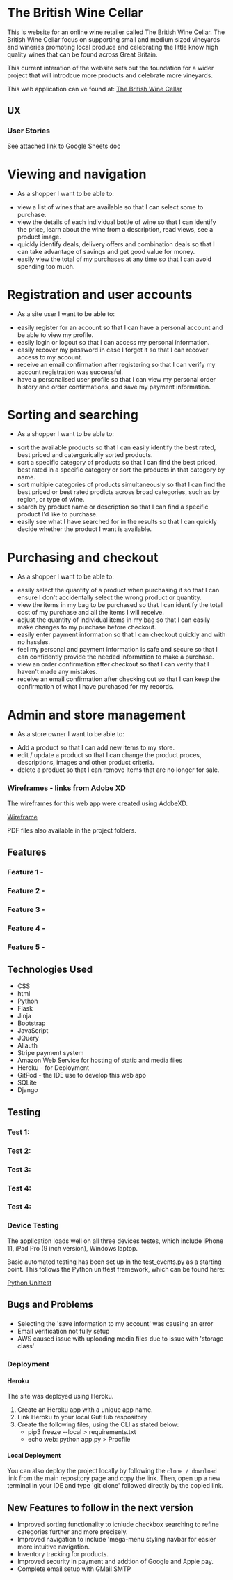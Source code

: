 <img src="" style="margin: 0;">

# The British Wine Cellar
This is website for an online wine retailer called The British Wine Cellar. The British Wine Cellar 
focus on supporting small and medium sized vineyards and wineries promoting local produce and celebrating 
the little know high quality wines that can be found across Great Britain.

This current interation of the website sets out the foundation for a wider project that will introdcue more
products and celebrate more vineyards.

This web application can ve found at:
[The British Wine Cellar](https://the-british-wine-cellar.herokuapp.com/)

## UX
### User Stories
See attached link to Google Sheets doc

# Viewing and navigation
* As a shopper I want to be able to:
- view a list of wines that are available so that I can select some to purchase.
- view the details of each individual bottle of wine so that I can identify the price, learn about the wine from a description, read views, see a product image.
- quickly identify deals, delivery offers and combination deals so that I can take advantage of savings and get good value for money.
- easily view the total of my purchases at any time so that I can avoid spending too much.

# Registration and user accounts
* As a site user I want to be able to:
- easily register for an account so that I can have a personal account and be able to view my profile.
- easily login or logout so that I can access my personal information.
- easily recover my password in case I forget it so that I can recover access to my account.
- receive an email confirmation after registering so that I can verify my account registration was successful.
- have a personalised user profile so that I can view my personal order history and order confirmations, and save my payment information.

# Sorting and searching
* As a shopper I want to be able to:
- sort the available products so that I can easily identify the best rated, best priced and catergorically sorted products.
- sort a specific category of products so that I can find the best priced, best rated in a specific category or sort the products in that category by name.
- sort multiple categories of products simultaneously so that I can find the best priced or best rated prodicts across broad categories, such as by region, or type of wine.
- search by product name or description so that I can find a specific product I'd like to purchase.
- easily see what I have searched for in the results so that I can quickly decide whether the product I want is available.

# Purchasing and checkout
* As a shopper I want to be able to:
- easily select the quantity of a product when purchasing it so that I can ensure I don't accidentally select the wrong product or quantity.
- view the items in my bag to be purchased so that I can identify the total cost of my purchase and all the items I will receive.
- adjust the quantity of individual items in my bag so that I can easily make changes to my purchase before checkout.
- easily enter payment information so that I can checkout quickly and with no hassles.
- feel my personal and payment information is safe and secure so that I can confidently provide the needed information to make a purchase.
- view an order confirmation after checkout so that I can verify that I haven't made any mistakes.
- receive an email confirmation after checking out so that I can keep the confirmation of what I have purchased for my records.

# Admin and store management
* As a store owner I want to be able to:
- Add a product so that I can add new items to my store.
- edit / update a product so that I can change the product proces, descriptions, images and other product criteria.
- delete a product so that I can remove items that are no longer for sale.


### Wireframes - links from Adobe XD
The wireframes for this web app were created using AdobeXD.

[Wireframe](https://xd.adobe.com/view/075a783b-58bd-46c7-b232-beef62f8d1e6-5209/)

PDF files also available in the project folders.

## Features
### Feature 1 - 

### Feature 2 - 

### Feature 3 - 

### Feature 4 -

### Feature 5 - 


## Technologies Used
* CSS
* html
* Python
* Flask
* Jinja
* Bootstrap 
* JavaScript
* JQuery 
* Allauth
* Stripe payment system
* Amazon Web Service for hosting of static and media files
* Heroku - for Deployment
* GitPod - the IDE use to develop this web app
* SQLite
* Django


## Testing
### Test 1: 

### Test 2: 

### Test 3: 

### Test 4: 

### Test 4: 

### Device Testing
The application loads well on all three devices testes, which include iPhone 11, iPad Pro (9 inch version), Windows laptop.

Basic automated testing has been set up in the test_events.py as a starting point. This follows the Python unittest framework, which can be found here:

[Python Unittest](https://docs.python.org/3/library/unittest.html)

## Bugs and Problems
### 
* Selecting the 'save information to my account' was causing an error
* Email verification not fully setup
* AWS caused issue with uploading media files due to issue with 'storage class'

### Deployment
#### Heroku
The site was deployed using Heroku. 

1. Create an Heroku app with a unique app name.
2. Link Heroku to your local GutHub respository
3. Create the following files, using the CLI as stated below:
    - pip3 freeze --local > requirements.txt
    - echo web: python app.py > Procfile

#### Local Deployment
You can also deploy the project locally by following the `clone / download` link from the main repository page and copy the link.  Then, open up a new terminal in your IDE and type 'git clone' followed directly by the copied link.

## New Features to follow in the next version
* Improved sorting functionality to icnlude checkbox searching to refine categories further and more precisely.
* Improved navigation to include 'mega-menu styling navbar for easier more intuitive navigation.
* Inventory tracking for products.
* Improved security in payment and addtion of Google and Apple pay.
* Complete email setup with GMail SMTP
